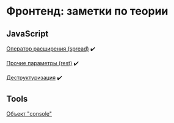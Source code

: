 # Фронтенд: заметки по теории
## JavaScript
[Оператор расширения (spread)](notes/JavaScript/spread.md "spread") ✔️

[Прочие параметры (rest)](notes/JavaScript/rest.md "rest") ✔️

[Деструктуризация](notes/JavaScript/destructure.md "destructure") ✔️

## Tools
[Объект "console"](notes/Tools/console.md "console")
